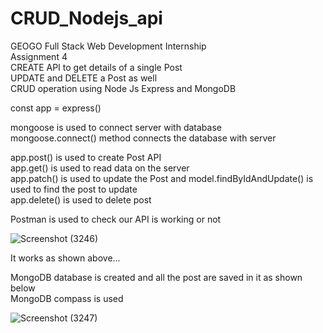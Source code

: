 # CRUD_Nodejs_api  
GEOGO Full Stack Web Development Internship  
Assignment 4  
CREATE API to get details of a single Post  
UPDATE and DELETE a Post as well  
CRUD operation using Node Js Express and MongoDB  

const app = express()  

mongoose is used to connect server with database  
mongoose.connect() method connects the database with server  

app.post() is used to create Post API  
app.get() is used to read data on the server  
app.patch() is used to update the Post and model.findByIdAndUpdate() is used to find the post to update  
app.delete() is used to delete post  

Postman is used to check our API is working or not  


![Screenshot (3246)](https://user-images.githubusercontent.com/78440942/146665719-2cba393c-d35f-4fe5-af64-b220edaea3a0.png)  

It works as shown above...  

MongoDB database is created and all the post are saved in it as shown below  
MongoDB compass is used  


![Screenshot (3247)](https://user-images.githubusercontent.com/78440942/146665848-3b00b347-2b65-47a2-9bc2-0d7ecbca8f22.png)
